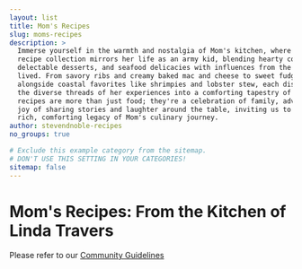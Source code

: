 ```yaml
---
layout: list
title: Mom's Recipes
slug: moms-recipes
description: >
  Immerse yourself in the warmth and nostalgia of Mom's kitchen, where her eclectic
  recipe collection mirrors her life as an army kid, blending hearty comfort foods,
  delectable desserts, and seafood delicacies with influences from the many places she's
  lived. From savory ribs and creamy baked mac and cheese to sweet fudges and cakes,
  alongside coastal favorites like shrimpies and lobster stew, each dish weaves together
  the diverse threads of her experiences into a comforting tapestry of flavors. These
  recipes are more than just food; they're a celebration of family, adventure, and the
  joy of sharing stories and laughter around the table, inviting us to relish in the
  rich, comforting legacy of Mom's culinary journey.
author: stevendnoble-recipes
no_groups: true

# Exclude this example category from the sitemap.
# DON'T USE THIS SETTING IN YOUR CATEGORIES!
sitemap: false
---
```


# Mom's Recipes: From the Kitchen of Linda Travers

Please refer to our [Community Guidelines](/community-guidelines)
